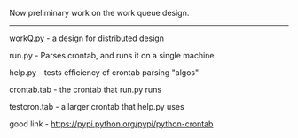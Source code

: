 Now preliminary work on the work queue design.
________________________________________________________________________

workQ.py - a design for distributed design

run.py - Parses crontab, and runs it on a single machine

help.py - tests efficiency of crontab parsing "algos"

crontab.tab - the crontab that run.py runs

testcron.tab - a larger crontab that help.py uses

good link - https://pypi.python.org/pypi/python-crontab
